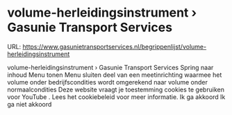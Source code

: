 # volume-herleidingsinstrument › Gasunie Transport Services

URL: https://www.gasunietransportservices.nl/begrippenlijst/volume-herleidingsinstrument

volume-herleidingsinstrument › Gasunie Transport Services
Spring naar inhoud
Menu tonen
Menu sluiten
deel van een
meetinrichting
waarmee het volume onder
bedrijfscondities
wordt omgerekend naar volume onder
normaalcondities
Deze website vraagt je toestemming cookies te gebruiken voor
YouTube
. Lees het
cookiebeleid
voor meer informatie.
Ik ga akkoord
Ik ga niet akkoord
